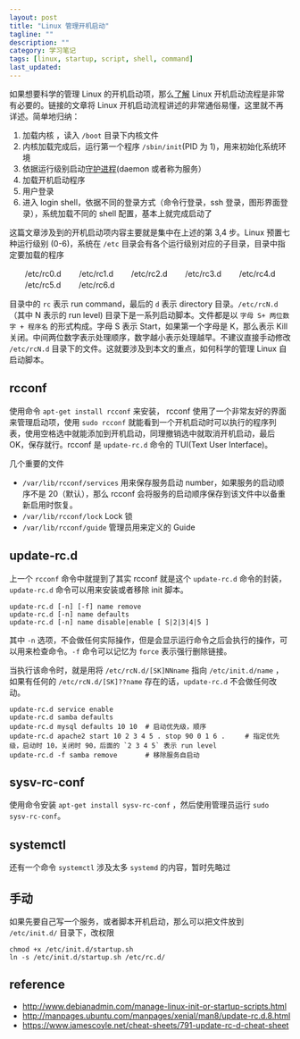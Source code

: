 ```yaml
---
layout: post
title: "Linux 管理开机启动"
tagline: ""
description: ""
category: 学习笔记
tags: [linux, startup, script, shell, command]
last_updated:
---
```


如果想要科学的管理 Linux 的开机启动项，那么[了解](http://www.ruanyifeng.com/blog/2013/08/linux_boot_process.html) Linux 开机启动流程是非常有必要的。链接的文章将 Linux 开机启动流程讲述的非常通俗易懂，这里就不再详述。简单地归纳：

1. 加载内核 ，读入 `/boot` 目录下内核文件
2. 内核加载完成后，运行第一个程序 `/sbin/init`(PID 为 1)，用来初始化系统环境
3. 依据运行级别启动[守护进程](http://zh.wikipedia.org/wiki/%E5%AE%88%E6%8A%A4%E8%BF%9B%E7%A8%8B)(daemon 或者称为服务）
4. 加载开机启动程序
5. 用户登录
6. 进入 login shell，依据不同的登录方式（命令行登录，ssh 登录，图形界面登录），系统加载不同的 shell 配置，基本上就完成启动了

这篇文章涉及到的开机启动项内容主要就是集中在上述的第 3,4 步。Linux 预置七种运行级别 (0-6)，系统在 `/etc` 目录会有各个运行级别对应的子目录，目录中指定要加载的程序

　　/etc/rc0.d
　　/etc/rc1.d
　　/etc/rc2.d
　　/etc/rc3.d
　　/etc/rc4.d
　　/etc/rc5.d
　　/etc/rc6.d

目录中的 `rc` 表示 run command，最后的 `d` 表示 directory 目录。`/etc/rcN.d`（其中 N 表示的 run level) 目录下是一系列启动脚本。文件都是以 `字母 S+ 两位数字 + 程序名` 的形式构成。字母 S 表示 Start，如果第一个字母是 K，那么表示 Kill 关闭。中间两位数字表示处理顺序，数字越小表示处理越早。不建议直接手动修改 `/etc/rcN.d` 目录下的文件。这就要涉及到本文的重点，如何科学的管理 Linux 自启动脚本。

## rcconf
使用命令 `apt-get install rcconf` 来安装， rcconf 使用了一个非常友好的界面来管理启动项，使用 `sudo rcconf` 就能看到一个开机启动时可以执行的程序列表，使用空格选中就能添加到开机启动，同理撤销选中就取消开机启动，最后 OK，保存就行。rcconf 是 `update-rc.d` 命令的 TUI(Text User Interface)。

几个重要的文件

- `/var/lib/rcconf/services` 用来保存服务启动 number，如果服务的启动顺序不是 20（默认），那么 rcconf 会将服务的启动顺序保存到该文件中以备重新启用时恢复。
- `/var/lib/rcconf/lock` Lock 锁
- `/var/lib/rcconf/guide` 管理员用来定义的 Guide

## update-rc.d

上一个 `rcconf` 命令中就提到了其实 rcconf 就是这个 `update-rc.d` 命令的封装，`update-rc.d` 命令可以用来安装或者移除 init 脚本。

    update-rc.d [-n] [-f] name remove
    update-rc.d [-n] name defaults
    update-rc.d [-n] name disable|enable [ S|2|3|4|5 ]

其中 `-n` 选项，不会做任何实际操作，但是会显示运行命令之后会执行的操作，可以用来检查命令。`-f` 命令可以记忆为 `force` 表示强行删除链接。

当执行该命令时，就是用将 `/etc/rcN.d/[SK]NNname` 指向 `/etc/init.d/name` ，如果有任何的 `/etc/rcN.d/[SK]??name` 存在的话，`update-rc.d` 不会做任何改动。

    update-rc.d service enable
    update-rc.d samba defaults
    update-rc.d mysql defaults 10 10  # 启动优先级，顺序
    update-rc.d apache2 start 10 2 3 4 5 . stop 90 0 1 6 .     # 指定优先级，启动时 10，关闭时 90，后面的 `2 3 4 5` 表示 run level
    update-rc.d -f samba remove       # 移除服务自启动

## sysv-rc-conf
使用命令安装 `apt-get install sysv-rc-conf` ，然后使用管理员运行 `sudo sysv-rc-conf`。

## systemctl
还有一个命令 `systemctl` 涉及太多 `systemd` 的内容，暂时先略过

## 手动
如果先要自己写一个服务，或者脚本开机启动，那么可以把文件放到 `/etc/init.d/` 目录下，改权限

    chmod +x /etc/init.d/startup.sh
    ln -s /etc/init.d/startup.sh /etc/rc.d/

## reference

- <http://www.debianadmin.com/manage-linux-init-or-startup-scripts.html>
- <http://manpages.ubuntu.com/manpages/xenial/man8/update-rc.d.8.html>
- <https://www.jamescoyle.net/cheat-sheets/791-update-rc-d-cheat-sheet>
